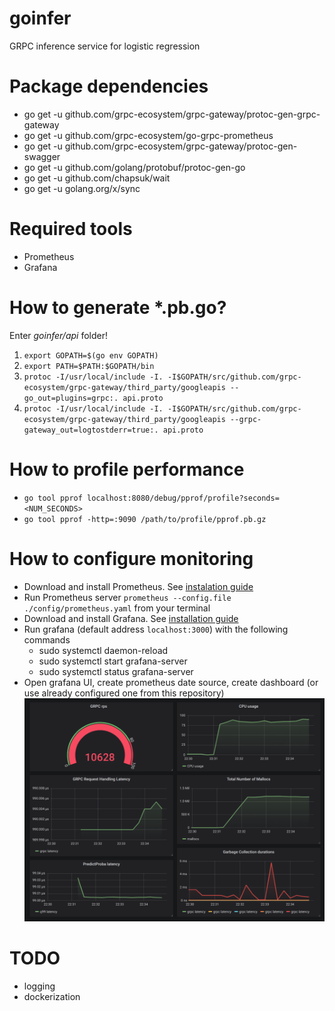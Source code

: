 # goinfer

GRPC inference service for logistic regression

# Package dependencies
 - go get -u github.com/grpc-ecosystem/grpc-gateway/protoc-gen-grpc-gateway
 - go get -u github.com/grpc-ecosystem/go-grpc-prometheus
 - go get -u github.com/grpc-ecosystem/grpc-gateway/protoc-gen-swagger
 - go get -u github.com/golang/protobuf/protoc-gen-go
 - go get -u github.com/chapsuk/wait
 - go get -u golang.org/x/sync

# Required tools
 - Prometheus
 - Grafana

# How to generate *.pb.go? 

Enter *goinfer/api* folder!

1) `export GOPATH=$(go env GOPATH)`
2) `export PATH=$PATH:$GOPATH/bin`
3) `protoc -I/usr/local/include -I. -I$GOPATH/src/github.com/grpc-ecosystem/grpc-gateway/third_party/googleapis --go_out=plugins=grpc:. api.proto`
4) `protoc -I/usr/local/include -I. -I$GOPATH/src/github.com/grpc-ecosystem/grpc-gateway/third_party/googleapis --grpc-gateway_out=logtostderr=true:. api.proto`


# How to profile performance

 - `go tool pprof localhost:8080/debug/pprof/profile?seconds=<NUM_SECONDS>`
 - `go tool pprof -http=:9090 /path/to/profile/pprof.pb.gz`

# How to configure monitoring
 - Download and install Prometheus. See [instalation guide](https://prometheus.io/docs/prometheus/latest/getting_started/) 
 - Run Prometheus server `prometheus --config.file ./config/prometheus.yaml` from your terminal
 - Download and install Grafana. See [installation guide](https://grafana.com/docs/grafana/latest/guides/getting_started/)
 - Run grafana (default address `localhost:3000`) with the following commands
   - sudo systemctl daemon-reload
   - sudo systemctl start grafana-server
   - sudo systemctl status grafana-server
 - Open grafana UI, create prometheus date source, create dashboard (or use already configured one from this repository)
 ![](https://github.com/chernovsergey/goinfer/blob/master/config/dashboard_ui.png)

 
# TODO
 - logging
 - dockerization
